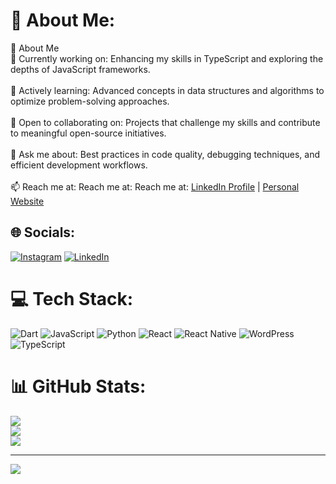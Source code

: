 # 💫 About Me:
🚀 About Me<br>🔭 Currently working on: Enhancing my skills in TypeScript and exploring the depths of JavaScript frameworks.<br><br>🌱 Actively learning: Advanced concepts in data structures and algorithms to optimize problem-solving approaches.<br><br>👯 Open to collaborating on: Projects that challenge my skills and contribute to meaningful open-source initiatives.<br><br>💬 Ask me about: Best practices in code quality, debugging techniques, and efficient development workflows.<br><br>📫 Reach me at:  Reach me at: 
Reach me at: [LinkedIn Profile](https://linkedin.com/in/anirudh-vasudev) | [Personal Website](https://anirudhvasudev.online/)



## 🌐 Socials:
[![Instagram](https://img.shields.io/badge/Instagram-%23E4405F.svg?logo=Instagram&logoColor=white)](https://instagram.com/anirudhvasudev47) [![LinkedIn](https://img.shields.io/badge/LinkedIn-%230077B5.svg?logo=linkedin&logoColor=white)](https://linkedin.com/in/anirudh-vasudev) 

# 💻 Tech Stack:
![Dart](https://img.shields.io/badge/dart-%230175C2.svg?style=for-the-badge&logo=dart&logoColor=white) ![JavaScript](https://img.shields.io/badge/javascript-%23323330.svg?style=for-the-badge&logo=javascript&logoColor=%23F7DF1E) ![Python](https://img.shields.io/badge/python-3670A0?style=for-the-badge&logo=python&logoColor=ffdd54) ![React](https://img.shields.io/badge/react-%2320232a.svg?style=for-the-badge&logo=react&logoColor=%2361DAFB) ![React Native](https://img.shields.io/badge/react_native-%2320232a.svg?style=for-the-badge&logo=react&logoColor=%2361DAFB) ![WordPress](https://img.shields.io/badge/WordPress-%23117AC9.svg?style=for-the-badge&logo=WordPress&logoColor=white) ![TypeScript](https://img.shields.io/badge/typescript-%23007ACC.svg?style=for-the-badge&logo=typescript&logoColor=white)
# 📊 GitHub Stats:
![](https://github-readme-stats.vercel.app/api?username=AnirudhVasudev47&theme=transparent&hide_border=false&include_all_commits=false&count_private=false)<br/>
![](https://nirzak-streak-stats.vercel.app/?user=AnirudhVasudev47&theme=transparent&hide_border=false)<br/>
![](https://github-readme-stats.vercel.app/api/top-langs/?username=AnirudhVasudev47&theme=transparent&hide_border=false&include_all_commits=false&count_private=false&layout=compact)

---
[![](https://visitcount.itsvg.in/api?id=AnirudhVasudev47&icon=0&color=0)](https://visitcount.itsvg.in)

<!-- Proudly created with GPRM ( https://gprm.itsvg.in ) -->
